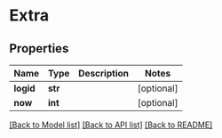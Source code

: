 # Extra

## Properties
Name | Type | Description | Notes
------------ | ------------- | ------------- | -------------
**logid** | **str** |  | [optional] 
**now** | **int** |  | [optional] 

[[Back to Model list]](../README.md#documentation-for-models) [[Back to API list]](../README.md#documentation-for-api-endpoints) [[Back to README]](../README.md)

